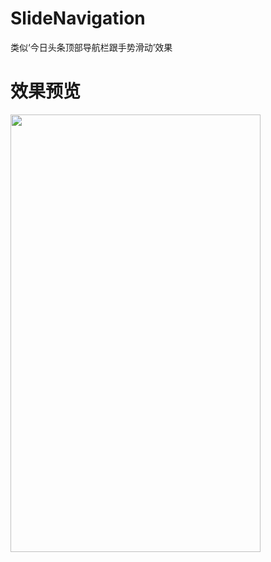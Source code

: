 # SlideNavigation
类似‘今日头条顶部导航栏跟手势滑动’效果

# 效果预览
<image src="./iamge/iamge.gif" width="400px" height="700px"/>
